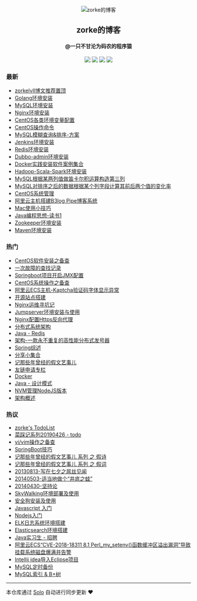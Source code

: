 <p align="center"><img alt="zorke的博客" src="http://czk-test.oss-cn-shanghai.aliyuncs.com/file/logo@192.png"></p><h2 align="center">
zorke的博客
</h2>

<h4 align="center">@一只不甘沦为码农的程序猿</h4>
<p align="center"><a title="zorke的博客" target="_blank" href="https://github.com/zorkelvll/solo-blog"><img src="https://img.shields.io/github/last-commit/zorkelvll/solo-blog.svg?style=flat-square&color=FF9900"></a>
<a title="GitHub repo size in bytes" target="_blank" href="https://github.com/zorkelvll/solo-blog"><img src="https://img.shields.io/github/repo-size/zorkelvll/solo-blog.svg?style=flat-square"></a>
<a title="Solo Version" target="_blank" href="https://github.com/b3log/solo/releases"><img src="https://img.shields.io/badge/solo-3.6.0-f1e05a.svg?style=flat-square&color=blueviolet"></a>
<a title="Hits" target="_blank" href="https://github.com/b3log/hits"><img src="https://hits.b3log.org/zorkelvll/solo-blog.svg"></a></p>

### 最新

* [zorkelvll博文推荐置顶](http://blog.zorkelvll.cn/solo/articles/2019/05/19/1558238064654.html)
* [Golang环境安装](http://blog.zorkelvll.cn/solo/articles/2019/05/19/1558237988290.html)
* [MySQL环境安装](http://blog.zorkelvll.cn/solo/articles/2019/05/19/1558237961809.html)
* [Nginx环境安装](http://blog.zorkelvll.cn/solo/articles/2019/05/19/1558237939269.html)
* [CentOS各类环境变量配置](http://blog.zorkelvll.cn/solo/articles/2019/05/19/1558237910149.html)
* [CentOS操作命令](http://blog.zorkelvll.cn/solo/articles/2019/05/19/1558237882236.html)
* [MySQL模糊查询&排序-方案](http://blog.zorkelvll.cn/solo/articles/2019/05/19/1558237850124.html)
* [Jenkins环境安装](http://blog.zorkelvll.cn/solo/articles/2019/05/19/1558237812600.html)
* [Redis环境安装](http://blog.zorkelvll.cn/solo/articles/2019/05/19/1558237786276.html)
* [Dubbo-admin环境安装](http://blog.zorkelvll.cn/solo/articles/2019/05/19/1558237726726.html)
* [Docker实践安装软件案例集合](http://blog.zorkelvll.cn/solo/articles/2019/05/19/1558237702216.html)
* [Hadoop-Scala-Spark环境安装](http://blog.zorkelvll.cn/solo/articles/2019/05/19/1558237676787.html)
* [MySQL根据某两列值做笛卡尔积运算构造第三列](http://blog.zorkelvll.cn/solo/articles/2019/05/19/1558237646722.html)
* [MySQL对排序之后的数据根据某个列字段计算其前后两个值的变化率](http://blog.zorkelvll.cn/solo/articles/2019/05/19/1558237624001.html)
* [CentOS系统管理](http://blog.zorkelvll.cn/solo/articles/2019/05/19/1558237598032.html)
* [阿里云主机搭建B3log Pipe博客系统](http://blog.zorkelvll.cn/solo/articles/2019/05/19/1558237570806.html)
* [Mac使用小技巧](http://blog.zorkelvll.cn/solo/articles/2019/05/19/1558237546229.html)
* [Java编程思想-读书1](http://blog.zorkelvll.cn/solo/articles/2019/05/19/1558237522346.html)
* [Zookeeper环境安装](http://blog.zorkelvll.cn/solo/articles/2019/05/19/1558237499546.html)
* [Maven环境安装](http://blog.zorkelvll.cn/solo/articles/2019/05/19/1558237474345.html)

### 热门

* [CentOS软件安装之备查](http://blog.zorkelvll.cn/solo/articles/2019/05/19/1558231551071.html)
* [一次故障的查找记录](http://blog.zorkelvll.cn/solo/articles/2019/05/19/1558235475198.html)
* [Springboot项目开启JMX配置](http://blog.zorkelvll.cn/solo/articles/2019/05/19/1558236952113.html)
* [CentOS系统操作之备查](http://blog.zorkelvll.cn/solo/articles/2019/05/19/1558233897353.html)
* [阿里云ECS主机-Kaptcha验证码字体显示异常](http://blog.zorkelvll.cn/solo/articles/2019/05/19/1558236343155.html)
* [开源站点搭建](http://blog.zorkelvll.cn/solo/articles/2019/05/19/1558235223980.html)
* [Nginx运维寻坑记](http://blog.zorkelvll.cn/solo/articles/2019/05/19/1558237318440.html)
* [Jumpserver环境安装与使用](http://blog.zorkelvll.cn/solo/articles/2019/05/19/1558237186522.html)
* [Nginx配置Https反向代理](http://blog.zorkelvll.cn/solo/articles/2019/05/19/1558236251564.html)
* [分布式系统架构](http://blog.zorkelvll.cn/solo/articles/2019/05/19/1558236758250.html)
* [Java - Redis](http://blog.zorkelvll.cn/solo/articles/2019/05/19/1558235914565.html)
* [架构-一款永不重复的高性能分布式发号器](http://blog.zorkelvll.cn/solo/articles/2019/05/19/1558236551536.html)
* [Spring综述](http://blog.zorkelvll.cn/solo/articles/2019/05/19/1558236805859.html)
* [分享小集合](http://blog.zorkelvll.cn/solo/articles/2019/05/19/1558233544916.html)
* [记那些年曾经的假文艺事儿](http://blog.zorkelvll.cn/solo/articles/2019/05/19/1558234840671.html)
* [友链申请专栏](http://blog.zorkelvll.cn/solo/articles/2019/05/19/1558235007369.html)
* [Docker](http://blog.zorkelvll.cn/solo/articles/2019/05/19/1558235357724.html)
* [Java - 设计模式](http://blog.zorkelvll.cn/solo/articles/2019/05/19/1558235981958.html)
* [NVM管理NodeJS版本](http://blog.zorkelvll.cn/solo/articles/2019/05/19/1558236380064.html)
* [架构概述](http://blog.zorkelvll.cn/solo/articles/2019/05/19/1558236580145.html)

### 热议

* [zorke's TodoList](http://blog.zorkelvll.cn/solo/articles/2019/05/19/1558233298237.html)
* [菜踩记系列20190426 - todo](http://blog.zorkelvll.cn/solo/articles/2019/05/19/1558233948802.html)
* [vi/vim操作之备查](http://blog.zorkelvll.cn/solo/articles/2019/05/19/1558233985862.html)
* [SpringBoot技巧](http://blog.zorkelvll.cn/solo/articles/2019/05/19/1558234013429.html)
* [记那些年曾经的假文艺事儿  系列  之  假诗](http://blog.zorkelvll.cn/solo/articles/2019/05/19/1558234613934.html)
* [记那些年曾经的假文艺事儿  系列  之  假词](http://blog.zorkelvll.cn/solo/articles/2019/05/19/1558234719406.html)
* [20130813-写在七夕之屌丝见闻](http://blog.zorkelvll.cn/solo/articles/2019/05/19/1558234752986.html)
* [20140503-适当地做个“井底之蛙”](http://blog.zorkelvll.cn/solo/articles/2019/05/19/1558234783919.html)
* [20140430-坚持论](http://blog.zorkelvll.cn/solo/articles/2019/05/19/1558234810203.html)
* [SkyWalking环境部署及使用](http://blog.zorkelvll.cn/solo/articles/2019/05/19/1558234872714.html)
* [安全狗安装及使用](http://blog.zorkelvll.cn/solo/articles/2019/05/19/1558234898857.html)
* [Javascript 入门](http://blog.zorkelvll.cn/solo/articles/2019/05/19/1558234932437.html)
* [Nodejs入门](http://blog.zorkelvll.cn/solo/articles/2019/05/19/1558234962174.html)
* [ELK日志系统环境搭建](http://blog.zorkelvll.cn/solo/articles/2019/05/19/1558235055378.html)
* [Elasticsearch环境搭建](http://blog.zorkelvll.cn/solo/articles/2019/05/19/1558235101862.html)
* [Java实习生 - 招聘](http://blog.zorkelvll.cn/solo/articles/2019/05/19/1558235154052.html)
* [阿里云ECS“CVE-2018-18311 8.1 Perl_my_setenv()函数缓冲区溢出漏洞”导致挂载系统磁盘爆满并告警](http://blog.zorkelvll.cn/solo/articles/2019/05/19/1558235189500.html)
* [Intellij idea导入Eclipse项目](http://blog.zorkelvll.cn/solo/articles/2019/05/19/1558235294562.html)
* [MySQL定时备份](http://blog.zorkelvll.cn/solo/articles/2019/05/19/1558235330249.html)
* [MySQL索引 & B+树](http://blog.zorkelvll.cn/solo/articles/2019/05/19/1558235394212.html)

---

本仓库通过 [Solo](https://github.com/b3log/solo) 自动进行同步更新 ❤️ 